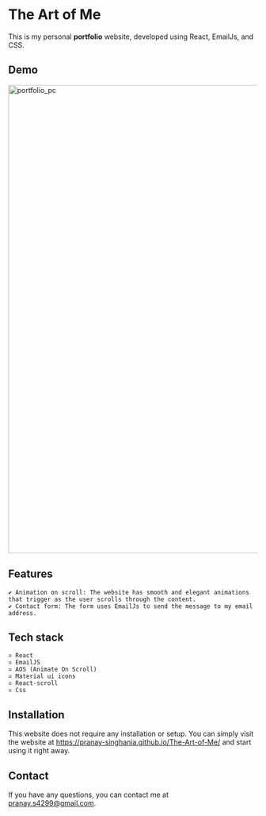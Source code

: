 # **The Art of Me**

This is my personal **portfolio** website, developed using React, EmailJs, and CSS.

## **Demo**

<img width="944" alt="portfolio_pc" src="https://user-images.githubusercontent.com/53472824/224500814-e4107ac9-f5a8-4f9a-89a5-e51ca0baba83.png">

## **Features**

    ✔ Animation on scroll: The website has smooth and elegant animations that trigger as the user scrolls through the content.
    ✔ Contact form: The form uses EmailJs to send the message to my email address.

## **Tech stack**

    ▫ React
    ▫ EmailJS
    ▫ AOS (Animate On Scroll)
    ▫ Material ui icons 
    ▫ React-scroll
    ▫ Css

## **Installation**
This website does not require any installation or setup. You can simply visit the website at https://pranay-singhania.github.io/The-Art-of-Me/ and start using it right away.

## **Contact**
If you have any questions, you can contact me at pranay.s4299@gmail.com.
